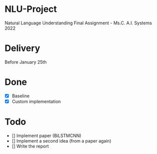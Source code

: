 # NLU-Project
Natural Language Understanding Final Assignment - Ms.C. A.I. Systems 2022

# Delivery
Before January 25th

# Done

- [X] Baseline
- [X] Custom implementation

# Todo
- [] Implement paper (BiLSTMCNN)
- [] Implement a second idea (from a paper again)
- [] Write the report
